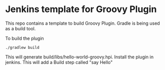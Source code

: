# Jenkins template for Groovy Plugin


This repo contains a template to build Groovy Plugin. Gradle is being used as a build tool.

To build the plugin
```
./gradlew build
```

This will generate build/libs/hello-world-groovy.hpi. Install the plugin in jenkins. This will add a Build step called "say Hello"
